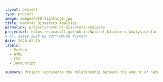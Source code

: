 ```yaml
---
layout: project
type: project
image: images/UFO-Sightings.jpg
title: Natural Disasters Analyses
permalink: projects/natural-disasters-analyses
projecturl: https://surasb11.github.io/Natural_Disasters_Analysis/static/index.html
# All dates must be YYYY-MM-DD format!
date: 2020-02-10
labels:
  - Python
  - HTML
  - CSS
  - JavaScript
  
summary: Project represents the relationship between the amount of natural disasters and climate changes over the years.
---
```

